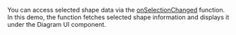 You can access selected shape data via the [onSelectionChanged](/Documentation/ApiReference/UI_Widgets/dxDiagram/Configuration/#onSelectionChanged) function. In this demo, the function fetches selected shape information and displays it under the Diagram UI component.